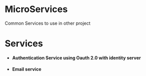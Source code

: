 # MicroServices

Common Services to use in other project

<h1>Services</h1>
<ul>
<li>
<h4>Authentication Service using Oauth 2.0 with identity server</h4>
</li>
<li>
<h4>Email service</h4>
</li>
</ul>
